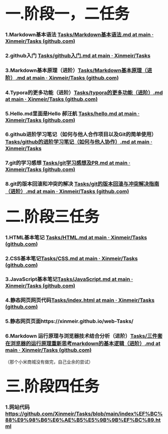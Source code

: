 



### <font face="楷体" size="8px">一.阶段一，二任务</font>

### 1.Markdown基本语法   [Tasks/Markdown基本语法.md at main · Xinmeir/Tasks (github.com)](https://github.com/Xinmeir/Tasks/blob/main/Markdown基本语法.md)

### 2.github入门   [Tasks/github入门.md at main · Xinmeir/Tasks](https://github.com/Xinmeir/Tasks/blob/main/github入门.md)

### 3.Markdown基本原理（进阶）[Tasks/Markdown基本原理（进阶）.md at main · Xinmeir/Tasks (github.com)](https://github.com/Xinmeir/Tasks/blob/main/Markdown基本原理（进阶）.md)

### 4.Typora的更多功能（进阶）[Tasks/typora的更多功能（进阶）.md at main · Xinmeir/Tasks (github.com)](https://github.com/Xinmeir/Tasks/blob/main/typora的更多功能（进阶）.md)

### 5.Hello.md里面是Hello 郝汪航  [Tasks/hello.md at main · Xinmeir/Tasks (github.com)](https://github.com/Xinmeir/Tasks/blob/main/hello.md)

### 6.github进阶学习笔记（如何与他人合作项目以及Git的简单使用）[Tasks/github的进阶学习笔记（如何与他人协作）.md at main · Xinmeir/Tasks](https://github.com/Xinmeir/Tasks/blob/main/github的进阶学习笔记（如何与他人协作）.md)

### 7.git的学习感想  [Tasks/git学习感想及PR.md at main · Xinmeir/Tasks (github.com)](https://github.com/Xinmeir/Tasks/blob/main/git学习感想及PR.md)

### 8.git的版本回滚和冲突的解决  [Tasks/git的版本回滚与冲突解决指南（进阶）.md at main · Xinmeir/Tasks (github.com)](https://github.com/Xinmeir/Tasks/blob/main/git的版本回滚与冲突解决指南（进阶）.md)

## <font face="楷体" size="8px">二.阶段三任务</font>

### 1.HTML基本笔记 [Tasks/HTML.md at main · Xinmeir/Tasks (github.com)](https://github.com/Xinmeir/Tasks/blob/main/HTML.md)

### 2.CSS基本笔记[Tasks/CSS.md at main · Xinmeir/Tasks (github.com)](https://github.com/Xinmeir/Tasks/blob/main/CSS.md)

### 3.JavaScript基本笔记[Tasks/JavaScript.md at main · Xinmeir/Tasks (github.com)](https://github.com/Xinmeir/Tasks/blob/main/JavaScript.md)

### 4.静态网页网页代码[Tasks/index.html at main · Xinmeir/Tasks (github.com)](https://github.com/Xinmeir/Tasks/blob/main/index.html)

### 5.静态网页页面https://xinmeir.github.io/web-Tasks/

### 6.Markdown 运行原理与浏览器技术结合分析（进阶）[Tasks/三件套在浏览器的运行原理重新思考markdown的基本逻辑（进阶）.md at main · Xinmeir/Tasks (github.com)](https://github.com/Xinmeir/Tasks/blob/main/三件套在浏览器的运行原理重新思考markdown的基本逻辑（进阶）.md)

（那个小米商城没有做完，自己业余的尝试）

## <font face="楷体" size="8px">三.阶段四任务</font>
### 1.网站代码 https://github.com/Xinmeir/Tasks/blob/main/index%EF%BC%88%E9%98%B6%E6%AE%B5%E5%9B%9B%EF%BC%89.html



